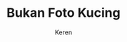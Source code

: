 ---
title: "Bukan Foto Kucing"
subtitle: "Keren"
category: kucing
image: "/uploads/background.jpeg"
---